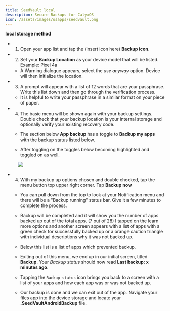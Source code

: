 ```yaml
---
title: SeedVault local
description: Secure Backups for CalyxOS
icon: /assets/images/osapps/seedvault.png
---
```



**local storage method**


* 1) Open your app list and tap the (insert icon here) **Backup icon**.

* 2) Set your **Backup Location** as your device model that will be listed. Example: Pixel 4a 
  
  * A Warning dialogue appears, select the *use anyway* option. Device will then initialize the location.


* 3) A prompt will appear with a list of 12 words that are your passphrase. Write this list down and then go through the verification process.

  * It is helpful to write your passphrase in a similar format on your piece of paper.


* 4) The basic menu will be shown again with your backup settings. Double check that your backup location is your internal storage and 
  optionally verify your existing recovery code. 

  * The section below  **App backup** has a toggle to **Backup my apps** with the backup status listed below. 

  * After toggling on the toggles below becoming highlighted and toggled on as well.


<figure>
 <img src="../seedvault-local-screenshot.jpg">
</figure>


* 4) With my backup up options chosen and double checked, tap the menu button top upper right corner. Tap **Backup now**

  * You can pull down from the top to look at your Notification menu and there will be a 
"Backup running" status bar. Give it a few minutes to complete the process.

  * Backup will be completed and it will show you the number of apps backed up out of the total apps. (7 out of 28) I tapped on the learn more options and another screen appears with a list of apps with a green check for successfully backed up or a orange caution triangle with individual descriptions why it was not backed up. 

  * Below this list is a list of apps which prevented backup.

  * Exiting out of this menu, we end up in our initial screen, titled **Backup**. Your *Backup status* should now read **Last backup: x minutes ago**.

  * Tapping the `Backup status` icon brings you back to a screen with a list of your apps and how each app was or was not backed up.

  * Our backup is done and we can exit out of the app. Navigate your files app into the device storage and locate your **.SeedVaultAndroidBackup** file.
